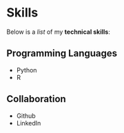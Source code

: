 # Skills

Below is a _list_ of my **technical skills**:

## Programming Languages
- Python
- R

## Collaboration
- Github
- LinkedIn
